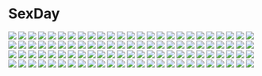 # SexDay
![](https://konachan.com/image/1630c2680cbee11516d0d5754ce11c06/Konachan.com%20-%20273380%20ass%20blonde_hair%20blue_eyes%20blush%20bowsette%20breasts%20crown%20dan-98%20long_hair%20nipples%20penis%20pointed_ears%20pussy%20sex%20super_mario%20thighhighs%20uncensored%20wet.jpg)
![](https://konachan.com/image/23c9a7e289c2df09e88abceaea6c5939/Konachan.com%20-%20162693%203d%20beach%20clouds%20moon%20nobody%20original%20scenic%20sky%20summer%20tree%20water%20y-k.jpg)
![](https://konachan.com/jpeg/23d3cd7bd5b164ea1ea5587ec5654318/Konachan.com%20-%20240829%20animal_ears%20anthropomorphism%20catgirl%20foxgirl%20group%20jaguar_%28kemono_friends%29%20kemono_friends%20lion_%28kemono_friends%29%20serval%20tail%20yua_%28checkmate%29.jpg)
![](https://konachan.com/jpeg/9e43c8989394c764220b5415769c7b61/Konachan.com%20-%20145419%202girls%20alcot%20arashiyama_nono%20game_cg%20hug%20kamishiro_yuka%20loli%20naka_no_hito_nado_inai%20narumi_yuu%20nude.jpg)
![](https://konachan.com/image/46f8dc190e8b3ca642948754384b2483/Konachan.com%20-%2073877%20cc%20code_geass%20green_hair%20long_hair%20yellow_eyes.jpg)
![](https://konachan.com/jpeg/0b096ed8676dbba9136147673703fad2/Konachan.com%20-%20123049%20animal_ears%20bikini%20breasts%20christmas%20kurochijo%20nipples%20no_bra%20nopan%20original%20pointed_ears%20shuugetsu_karasu%20swimsuit%20tail%20yuri.jpg)
![](https://konachan.com/jpeg/83128ef001acd41db01f6a3b3d3e1973/Konachan.com%20-%20212141%20akabeisoft3%20black_hair%20game_cg%20kirimi_hikari%20phone%20red_eyes%20school_uniform%20skirt%20sorairo_innocent%20unasaka_ryou.jpg)
![](https://konachan.com/jpeg/ec6b3c216fb13006659475b78e7c05b2/Konachan.com%20-%20104414%20aiyoku_no_eustia%20bed%20bekkankou%20blue_hair%20breasts%20cum%20game_cg%20gloves%20nipples%20panties%20saint_irene%20topless%20underwear.jpg)
![](https://konachan.com/jpeg/2a4c75f238afe4c2d0de99dce9cb2348/Konachan.com%20-%20184817%20anus%20breasts%20dress%20feena_fam_earthlight%20mikuni_mizuki%20nipples%20panties%20panty_pull%20thighhighs%20third-party_edit%20underwear%20white.jpg)
![](https://konachan.com/image/8e6ff15f8428270b8fa0e10df1be7048/Konachan.com%20-%2018181%20scrapped_princess%20zefiris.jpg)
![](https://konachan.com/jpeg/7d8b4448cc15babc613a602b7d85a194/Konachan.com%20-%2078939%20butterfly%20hat%20japanese_clothes%20kimono%20purple_eyes%20purple_hair%20saigyouji_yuyuko%20short_hair%20touhou%20t-ray.jpg)
![](https://konachan.com/image/993ab0373482bc189e4d4bf6fb0bc6dd/Konachan.com%20-%20296802%202girls%20blonde_hair%20blue_hair%20christmas%20flandre_scarlet%20hat%20meji_aniki%20navel%20red_eyes%20remilia_scarlet%20short_hair%20stockings%20touhou%20vampire%20wings.jpg)
![](https://konachan.com/image/dc09f24db6636bf83cb4526ce18fd820/Konachan.com%20-%2075074%20hatsune_miku%20miku_append%20twintails%20vocaloid.jpg)
![](https://konachan.com/jpeg/166cb1e7fa18bc5316cadc585822fca5/Konachan.com%20-%20155701%20blue_eyes%20bow%20flowers%20green_hair%20long_hair%20motomiya_mitsuki%20navel%20school_uniform%20skirt%20tagme.jpg)
![](https://konachan.com/jpeg/54cb3069bb077da8750ab7afe2a156e5/Konachan.com%20-%20202652%20angel_beats%21%20game_cg%20key%20male%20na-ga%20otonashi_yuzuru%20yui_%28angel_beats%21%29.jpg)
![](https://konachan.com/jpeg/f01022ce3b02d825db6d4c2395788181/Konachan.com%20-%2031196%20blood%20breasts%20censored%20cum%20game_cg%20lyrical_lyric%20marmalade%20mikeou%20nipples%20nude%20sex%20twintails.jpg)
![](https://konachan.com/image/630754d0f3887ca8ef60ab777424399f/Konachan.com%20-%2043423%20kannagi_crazy_shrine_maidens%20nagi%20school_swimsuit%20swimsuit.jpg)
![](https://konachan.com/jpeg/febb4b2ded0e75b1768b77aeebeefb16/Konachan.com%20-%20168159%20blush%20bow%20brown_eyes%20cameltoe%20long_hair%20moonshiner%20navel%20original%20panties%20pantyhose%20purple_hair%20tagme_%28artist%29%20underwear%20zoom_layer.jpg)
![](https://konachan.com/jpeg/bb7ddc46fc49c061eb412b99b6a60f60/Konachan.com%20-%20234764%20aqua_eyes%20aqua_hair%20blush%20bow%20cropped%20dohj001%20dress%20gloves%20hatsune_miku%20headphones%20long_hair%20petals%20twintails%20vocaloid%20waifu2x.jpg)
![](https://konachan.com/image/6ab06afe1fc8f762b7496a446cc44a25/Konachan.com%20-%2044423%20card_captor_sakura%20kinomoto_sakura%20moonknives%20yue_%28ccs%29.jpg)
![](https://konachan.com/image/9abafee876f0073d85646db88a683d88/Konachan.com%20-%2087153%202girls%20blonde_hair%20blue_eyes%20blue_hair%20breasts%20cleavage%20dress%20gun%20panty_%28character%29%20pico%20stocking_%28character%29%20sword%20weapon.jpg)
![](https://konachan.com/image/5980df5d590eb63438b17ed2800498cc/Konachan.com%20-%20115098%20blue_eyes%20final_fantasy%20final_fantasy_xiii%20long_hair%20pink_hair%20ponytail%20realistic%20serah_farron%20sword%20tagme%20watermark%20weapon.jpg)
![](https://konachan.com/image/d4f6ccb4405ba1ac6a4f55cd93d3caba/Konachan.com%20-%20163729%20akatsuki_miho%20akemiho_tabi_nikki%20fukube_tamaki%20glasses%20kouno_hikaru%20oribe_shiori%20panties%20red_eyes%20underwear.jpg)
![](https://konachan.com/image/518d5ba47c6d7bb869799c64444236de/Konachan.com%20-%2016154%20carnelian%20food%20fruit%20strawberry.jpg)
![](https://konachan.com/image/9e4032e76fbe1fd10d9f8a917ee0545e/Konachan.com%20-%2044167%20blonde_hair%20blue_eyes%20dress%20gun%20ribbons%20short_hair%20tagme%20weapon%20white.jpg)
![](https://konachan.com/jpeg/482ad63aa322d01e42a6065bb5aa0ede/Konachan.com%20-%2045622%20minazuki_haruka%20sakura_tale.jpg)
![](https://konachan.com/jpeg/6517d1730c0e7a56c589b7fe8e56fe48/Konachan.com%20-%20110284%20bra%20breasts%20brown_eyes%20brown_hair%20fujisaka_kuuki%20nipples%20open_shirt%20panties%20underwear.jpg)
![](https://konachan.com/jpeg/f0a91349e5e4d7f4a5e3927e38957319/Konachan.com%20-%20189798%20aisare_roommate%20bed%20blush%20breasts%20dengeki_hime%20housenji_yui%20long_hair%20nipples%20open_shirt%20panties%20pantyhose%20reon%20school_uniform%20underwear%20yu-ta.jpg)
![](https://konachan.com/jpeg/56a1f5ee7edb21fec9ae471d566d06e6/Konachan.com%20-%2030772%20cherry_blossoms%20flowers%20hakurei_reimu%20japanese_clothes%20miko%20touhou%20yuuki_tatsuya.jpg)
![](https://konachan.com/jpeg/2950fcfbbffe1ccf9105def2ef0ae0d8/Konachan.com%20-%20134265%20monochrome%20original%20pantyhose%20pas_%28paxiti%29%20short_hair%20sketch%20weapon.jpg)
![](https://konachan.com/image/0cc27662cec4baf6f565519645a47947/Konachan.com%20-%2026946%20blue_hair%20dears%20green_eyes%20long_hair%20miu_%28dears%29%20pink_hair%20red_eyes%20ren_%28dears%29.jpg)
![](https://konachan.com/image/42b77dd406f211188f8dda11508f305e/Konachan.com%20-%20187469%20ass%20blush%20breasts%20cameltoe%20ebi_193%20green_eyes%20green_hair%20kagiyama_hina%20panties%20pussy_juice%20tears%20touhou%20underwear.jpg)
![](https://konachan.com/jpeg/4c3b41b24a28f11d71da849f75de7c99/Konachan.com%20-%20284067%20boots%20breasts%20calendar%20flowers%20hoodie%20navel%20nipples%20no_bra%20open_shirt%20original%20panties%20rain%20red_eyes%20red_hair%20umbrella%20underwear%20waifu2x%20water.jpg)
![](https://konachan.com/image/f264cd240ec92250eef4e8ff4e22f487/Konachan.com%20-%2076696%20bra%20calendar%20ef%20ef_a_fairy_tale_of_the_two%20miyamura_miyako%20nanao_naru%20open_shirt%20thighhighs%20underwear.jpg)
![](https://konachan.com/image/415502ccd540b3fdc1627ec31406de3d/Konachan.com%20-%20134714%20erect_nipples%20gray_hair%20haiyore%21_nyaruko-san%20imai_kazunari%20long_hair%20no_bra%20nyaruko%20open_shirt%20school_uniform%20thighhighs.jpg)
![](https://konachan.com/image/72ef713de4e572ba35751fa37c0e9646/Konachan.com%20-%20287436%20barefoot%20black_hair%20cape%20hat%20necklace%20red_eyes%20short_hair%20sukuna_shinmyoumaru%20touhou%20yasato.jpg)
![](https://konachan.com/jpeg/43d4e4fc2434d9ca9c3e42f45ccb2451/Konachan.com%20-%209604%20amagahara_inaho%20animal%20cat%20favorite%20happy_margaret%21%20kokonoka%20panties%20underwear.jpg)
![](https://konachan.com/image/a7bdb6d8298abc95b768efc2f8686a27/Konachan.com%20-%2011982%20animal_ears%20final_fantasy%20final_fantasy_xi%20mithra%20ranger%20takemura_sesshuu.jpg)
![](https://konachan.com/jpeg/8c81c9978430154670734dcb08c9193e/Konachan.com%20-%20166773%20blonde_hair%20blue_eyes%20chain%20lily_%28vocaloid%29%20long_hair%20signed%20tyouya%20vocaloid.jpg)
![](https://konachan.com/image/80302f8fc00aeb39822a58017bed7a10/Konachan.com%20-%20116506%20akiyama_mio%20black_hair%20garter_belt%20k-on%21%20panties%20purple_eyes%20striped_panties%20underwear.jpg)
![](https://konachan.com/jpeg/3f13be18d8a12a7a20fa97e7cfd0c5fc/Konachan.com%20-%20234364%202girls%20bikini%20black_hair%20blonde_hair%20blush%20breasts%20cameltoe%20cleavage%20green_eyes%20headdress%20navel%20ponytail%20senran_kagura%20spread_legs%20swimsuit%20waifu2x.jpg)
![](https://konachan.com/jpeg/20a3baf2840d80b8668363a7dd7e3588/Konachan.com%20-%2093690%20enomoto_yoshika%20game_cg%20green_hair%20nopan%20sex%20suzukaze_no_melt%20tears%20tenmaso%20whirlpool.jpg)
![](https://konachan.com/image/dc0ffb7573b807b34d76f4fbe7a49694/Konachan.com%20-%206944%20code_geass%20kallen_stadtfeld.jpg)
![](https://konachan.com/jpeg/6c9ee24e7ba92f9ac02e5e7d99f16e7a/Konachan.com%20-%20223371%202girls%20bath%20black_hair%20blush%20breasts%20brown_eyes%20brown_hair%20cropped%20homura_subaru%20nipples%20nude%20scan%20short_hair%20yuri.jpg)
![](https://konachan.com/image/29dfbdb6892b416c4e011fc479fd5ecb/Konachan.com%20-%20303834%20blush%20cedar_%28artist%29%20flute%20gochuumon_wa_usagi_desu_ka%3F%20hoto_cocoa%20instrument%20orange_hair%20panties%20school_uniform%20spread_legs%20thighhighs%20underwear.jpg)
![](https://konachan.com/image/2cf3c5eee41287bf65efe9b7c99991ea/Konachan.com%20-%2066901%20aki_%28mare_desiderii%29%20arancia%20brown_hair%20food%20long_hair%20orange_eyes.jpg)
![](https://konachan.com/image/ec0ce2bb3d857d4a78068962502d948c/Konachan.com%20-%20161313%20beach%20black_hair%20brown_hair%20kneehighs%20lyricism3710%20original%20school_uniform%20skirt%20water.jpg)
![](https://konachan.com/image/0dbf416326fd2d130838a586850f681e/Konachan.com%20-%2063825%20barefoot%20beach%20black_hair%20blue_hair%20blush%20favorite%20food%20fruit%20game_cg%20group%20long_hair%20pink_hair%20ribbons%20short_hair%20swimsuit%20umbrella%20watermelon.jpg)
![](https://konachan.com/image/07e7d8cd1b070f89c53aa6237642d41c/Konachan.com%20-%20272120%20ass%20asui_tsuyu%20barefoot%20boku_no_hero_academia%20clouds%20green_eyes%20green_hair%20logo%20long_hair%20nude%20pussy%20sky%20tofuubear%20uncensored%20water%20watermark.jpg)
![](https://konachan.com/image/03802b33b350bcb5d8d50f733c91aa9b/Konachan.com%20-%2026584%20carnelian%20chain%20japanese_clothes%20kao_no_nai_tsuki%20kuraki_suzuna%20miko.jpeg)
![](https://konachan.com/jpeg/8af1bb383f6dff876dd7dcfbd675c549/Konachan.com%20-%20176377%20blush%20building%20close%20game_cg%20long_hair%20male%20nanase_meruchi%20ophelia_lancaster%20purple_eyes%20red_hair%20sunset%20twintails%20windmill_%28company%29.jpg)
![](https://konachan.com/jpeg/83e20e5687ceb787d23df66b1fa0cb9d/Konachan.com%20-%20172795%20aoi_tsunami%20ass%20blush%20fang%20green_eyes%20green_hair%20gun%20long_hair%20panties%20pantyhose%20school_uniform%20skirt%20striped_panties%20tie%20underwear%20weapon%20white.jpg)
![](https://konachan.com/jpeg/2fca5dc3af0dcbe5369b8eeab3e23bb1/Konachan.com%20-%20161343%20breasts%20hat%20long_hair%20nipple_slip%20panties%20patchouli_knowledge%20purple_eyes%20purple_hair%20socks%20sorano_%2812gou%29%20touhou%20underwear.jpg)
![](https://konachan.com/jpeg/536ba40959bf811d1000cdc20778d708/Konachan.com%20-%2036771%20nia_teppelin%20tengen_toppa_gurren_lagann%20transparent%20vector.jpg)
![](https://konachan.com/image/c4cc82526f0767189bde3d2ddb98da5d/Konachan.com%20-%2024178%20tagme.jpg)
![](https://konachan.com/image/52dd0125dce2a4bf76e3f4a4156721bc/Konachan.com%20-%20208383%20black_eyes%20black_hair%20building%20flowers%20japanese_clothes%20kimono%20koga_rejini%20long_hair%20original%20petals%20ponytail.jpg)
![](https://konachan.com/image/e2459923f0359e7bb04b6b74ae293f7c/Konachan.com%20-%20155255%20black_eyes%20black_hair%20guitar%20instrument%20original%20risa_hibiki.jpg)
![](https://konachan.com/jpeg/564c1cc4a349d8506a269b7bc6a94818/Konachan.com%20-%20172507%20black_hair%20blush%20brown_eyes%20game_cg%20grimoire_no_shisho%20long_hair%20marushin_%28denwa0214%29%20runa_surrender.jpg)
![](https://konachan.com/image/29be0e220240e5a57045cf4e47cb7d46/Konachan.com%20-%2093959%20animal%20fish%20robot%20scenic%20underwater%20water.jpg)
![](https://konachan.com/image/0ac87102275ed6a04547a75fc2621a90/Konachan.com%20-%20125925%20animal_ears%20blue_eyes%20bow%20dress%20feathers%20hat%20marujin%20mystia_lorelei%20pink_hair%20short_hair%20touhou%20wings.jpg)
![](https://konachan.com/image/b91d04d411874cc2ddc2dc57dcdc9139/Konachan.com%20-%208621%20blonde_hair%20brown_hair%20clouds%20gray_hair%20hakurei_reimu%20hat%20izayoi_sakuya%20maid%20miko%20petals%20ribbons%20scarf%20short_hair%20sky%20touhou%20witch%20yuuki_tatsuya.jpg)
![](https://konachan.com/jpeg/5b2a8bb6cdb65dac645e281dafef3bcc/Konachan.com%20-%2097774%20ass%20atelier_sakura%20bed%20breasts%20censored%20cum%20game_cg%20hoka_no_otoko_no_seieki_de_harande_mo_ii_desu_ka%20long_hair%20nipples%20nude%20pussy%20ribbons%20spread_legs.jpg)
![](https://konachan.com/image/eeacb8e3716464d08ed703415f6af95d/Konachan.com%20-%20218189%20group%20hayami_kanade%20ichinose_shiki%20idolmaster%20idolmaster_cinderella_girls%20ilo%20jougasaki_mika%20miyamoto_frederica%20shiomi_shuuko%20wings.jpg)
![](https://konachan.com/jpeg/d93d7ec12ea589a8c7647a5af287891a/Konachan.com%20-%20272497%20aqua_eyes%20blue_eyes%20catgirl%20chen%20dress%20fang%20hat%20headband%20katana%20pink_eyes%20pink_hair%20red_eyes%20short_hair%20skirt%20sword%20tail%20touhou%20weapon%20white_hair.jpg)
![](https://konachan.com/image/7be4f8ea337d04c4e88d772fae3848b4/Konachan.com%20-%20252707%20animal%20blush%20brown_eyes%20brown_hair%20cat%20eretto%20kneehighs%20paper%20phone%20scan%20school_uniform%20short_hair%20skirt%20umbrella%20wet.jpg)
![](https://konachan.com/image/1a956b507cc95b3a0bedcd40a02f7cf7/Konachan.com%20-%20183761%20barefoot%20blush%20bra%20breasts%20hatsune_miku%20noodle-y%20panties%20pussy%20thighhighs%20tie%20twintails%20uncensored%20underwear%20vocaloid%20zettai_ryouiki.jpg)
![](https://konachan.com/image/6ccdb5efa2a56e2db501d8b041c66514/Konachan.com%20-%2065192%20mecha%20sword%20weapon%20zone_of_the_enders.jpg)
![](https://konachan.com/image/9142e8257387507bbc86741103921f41/Konachan.com%20-%2025290%20japanese_clothes%20kagaya%20scenic%20short_hair%20stars.jpg)
![](https://konachan.com/image/5183c664cec8cd36771c80d1a0e71ff1/Konachan.com%20-%20172763%20blush%20miss_monochrome%20miss_monochrome_%28character%29%20mokke12%20thighhighs.jpg)
![](https://konachan.com/image/fe700e1b1495b405616c7469453b684a/Konachan.com%20-%2067055%20all_male%20kagamine_len%20male%20vocaloid.jpg)
![](https://konachan.com/image/7e8be0b810da8707422c254fdfe97d1e/Konachan.com%20-%20221869%202girls%20animal%20barefoot%20bikini%20bubbles%20fish%20kimura_%28ykimu%29%20original%20school_swimsuit%20swimsuit%20underwater%20water.jpg)
![](https://konachan.com/image/9c14ed4f30954b61fea77d36cd827019/Konachan.com%20-%2076374%20japanese_clothes%20kochiya_sanae%20miko%20porurin%20touhou.jpg)
![](https://konachan.com/image/77d3fcc1befc71096608a78c47d0de20/Konachan.com%20-%20164285%20kana_hal_%28knhl%29%20panty_%26_stocking_with_garterbelt%20stocking_%28character%29%20weapon.jpg)
![](https://konachan.com/jpeg/832eb72ca381172d0eb0db297da74ec0/Konachan.com%20-%2067017%20air_gear%20monochrome%20noyamano_ringo%20oh_great%20sumeragi_kururu.jpg)
![](https://konachan.com/image/44cc0016f8c16ee955002f0e1c747fa1/Konachan.com%20-%2046837%20bicolored_eyes%20kobanzame%20tatara_kogasa%20touhou.jpg)
![](https://konachan.com/jpeg/c10234b279e5766bdf21195a893922a8/Konachan.com%20-%20287768%20animal%20black_hair%20brown_eyes%20bubbles%20dress%20fish%20horns%20long_hair%20mermaid%20original%20underwater%20water%20zhen_panxie.jpg)
![](https://konachan.com/image/e948a6580247ff1c53c44a4d131c2c1b/Konachan.com%20-%20186738%20breasts%20brown_hair%20cleavage%20dress%20green_eyes%20long_hair%20original%20yuura.jpg)
![](https://konachan.com/image/d6fa5b81746a66102f1ade8141e935c4/Konachan.com%20-%207284%20animal_ears%20catgirl%20gagraphic%20gun%20itokatsu%20logo%20weapon%20zoom_layer.jpg)
![](https://konachan.com/jpeg/ab8bbe72dd799eed8227c19bb8be2b38/Konachan.com%20-%20175026%20blonde_hair%20blush%20breasts%20censored%20ensemble_%28company%29%20game_cg%20kadowaki_sakura%20kimishima_ao%20long_hair%20navel%20nipples%20nude%20pussy%20red_eyes.jpg)
![](https://konachan.com/jpeg/d9609f01e884c8f29f673e840dadee2d/Konachan.com%20-%20307790%20ankkoyom%20blush%20breasts%20building%20catgirl%20choker%20cleavage%20clouds%20dark_skin%20epic7%20garter%20long_hair%20pink_eyes%20ponytail%20sky%20tail%20tattoo%20water%20wristwear.jpg)
![](https://konachan.com/jpeg/3736a04fe5fde920f52e4545ca1024f1/Konachan.com%20-%20302981%20cameltoe%20close%20cropped%20kase_daiki%20original%20short_hair%20shorts%20skintight%20sport%20uniform%20volleyball%20wet.jpg)
![](https://konachan.com/image/1667b89bcfeb6e5f6a38c22aebe31494/Konachan.com%20-%20128772%20animal_ears%20brown_hair%20fang%20horo%20long_hair%20nncat%20nude%20ookami_to_koushinryou%20red_eyes%20sky%20sunset%20tail%20wolfgirl.jpg)
![](https://konachan.com/jpeg/466f32ebbda307e15e492c05be2574b6/Konachan.com%20-%20226800%20landscape%20magic%20night%20original%20ryky%20scenic%20silhouette%20sky%20tree.jpg)
![](https://konachan.com/jpeg/e186ef7f3d769cdaf0552ee47ef11efc/Konachan.com%20-%2092222%20all-time%20breasts%20brown_hair%20fingering%20futsu_janai%20game_cg%20himesawa_sayaka%20nipples%20open_shirt%20pussy_juice%20red_eyes.jpg)
![](https://konachan.com/image/ba806aae39a555cfba5ceb39dca123ad/Konachan.com%20-%20196373%20aqua_hair%20blue_eyes%20hatsune_miku%20headphones%20kuroi_%28liar-player%29%20sky%20thighhighs%20vocaloid.jpg)
![](https://konachan.com/image/87ad0c1dc3515a69ea4ae8674921692f/Konachan.com%20-%2083597%20bikini%20hatsune_miku%20purple_hair%20swimsuit%20twintails%20vocaloid.jpg)
![](https://konachan.com/image/6ed04689bf3792513913902f7074bf9c/Konachan.com%20-%20144662%20animal%20blonde_hair%20bow%20cat%20choker%20garter_belt%20hyerry%20long_hair%20navel%20original%20red_eyes%20ribbons%20stockings%20thighhighs.jpg)
![](https://konachan.com/image/059516f2cdd484343e34c1a2c19215bf/Konachan.com%20-%20113687%20ass%20black_hair%20houjuu_nue%20red_eyes%20thighhighs%20torn_clothes%20touhou%20wings%20yakumo_shibata.jpg)
![](https://konachan.com/jpeg/b7754aee228e3284814140fdffbcc3a0/Konachan.com%20-%20246476%20aliasing%20autumn%20blonde_hair%20leaves%20long_hair%20rewrite%20ribbons%20senri_akane%20yellow_eyes%20yoshino_%28keyhuko%29.jpg)
![](https://konachan.com/image/61315c45f74513ae81c7e17d6d0e2971/Konachan.com%20-%20276336%20boots%20dress%20gloves%20hat%20kagura_mea%20kagura_mea_channel%20long_hair%20pantyhose%20pirason%20twintails%20white_hair%20wink%20yellow_eyes.jpg)
![](https://konachan.com/jpeg/af584d12edff9e4c85cdeeb4081b8450/Konachan.com%20-%20295243%20blonde_hair%20blue_eyes%20blush%20bra%20katsushika_pachi%20navel%20open_shirt%20original%20school_uniform%20short_hair%20skirt%20underwear.jpg)
![](https://konachan.com/image/afe883c6b9d3201b3ed30172277a0ae8/Konachan.com%20-%2064172%20cape%20computer%20flyable_heart%20hayakawa_megumi%20loli%20pero%20school_uniform.jpg)
![](https://konachan.com/image/1d6d88f29df2fb4eacdfddb451f86481/Konachan.com%20-%20205772%20aqua_hair%20blue_eyes%20kuroduki%20long_hair%20original%20school_uniform%20skirt%20thighhighs.jpg)
![](https://konachan.com/jpeg/62f4ebd4acba7966e8a634f7dd9844ec/Konachan.com%20-%20134667%20hat%20hoshika_ranoe%20japanese_clothes%20shameimaru_aya%20touhou.jpg)
![](https://konachan.com/image/e08f804685a5c06cf2ca4ccec03e384e/Konachan.com%20-%20251088%20breasts%20headdress%20long_hair%20love_cacao%20nopan%20original%20purple_eyes%20purple_hair%20staff%20watermark.jpg)
![](https://konachan.com/jpeg/70f12e542f6f8e803b9eac3b6c9aed19/Konachan.com%20-%20201011%20breasts%20empress%20fellatio%20fingering%20game_cg%20masturbation%20mitarai_yuuna%20nipples%20nude%20panties%20penis%20sei_shoujo%20starless%20thighhighs%20uncensored%20underwear.jpg)
![](https://konachan.com/jpeg/51789344adcf1b065de3aa4732a3132a/Konachan.com%20-%20224009%20blush%20lm7_%28op-center%29%20long_hair%20original%20purple_hair%20sketch%20thighhighs%20yellow_eyes.jpg)
![](https://konachan.com/image/c99571909659e892acf0073d6ca4ab54/Konachan.com%20-%20194914%20animal_ears%20bow_%28weapon%29%20brown_eyes%20brown_hair%20cape%20foxgirl%20gloves%20lange%20short_hair%20tail%20watermark%20weapon%20zoom_layer.jpg)
![](https://konachan.com/jpeg/009d2488794c9d81ba4adc47ba4b8e38/Konachan.com%20-%20176197%20119%20glasses%20kuriyama_mirai%20kyoukai_no_kanata.jpg)
![](https://konachan.com/image/cb755a9f225986d97330f43e0058c022/Konachan.com%20-%20203207%202girls%20barefoot%20dress%20elise_%28piclic%29%20fate_%28series%29%20fate_stay_night%20long_hair%20matou_sakura%20petals%20ribbons%20tohsaka_rin%20twintails.jpg)
